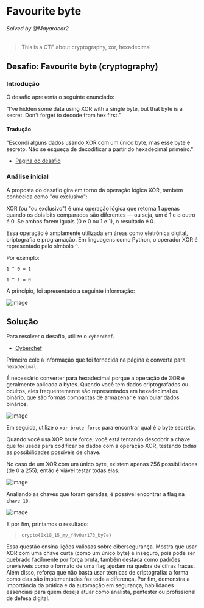 # Favourite byte
###### Solved by @Mayaracar2
> This is a CTF about cryptography, xor, hexadecimal
## Desafio: Favourite byte (cryptography)
### Introdução
O desafio apresenta o seguinte enunciado:

"I've hidden some data using XOR with a single byte, but that byte is a secret. Don't forget to decode from hex first."

#### Tradução
"Escondi alguns dados usando XOR com um único byte, mas esse byte é secreto. Não se esqueça de decodificar a partir do hexadecimal primeiro."

- [Página do desafio](https://cryptohack.org/courses/intro/xorkey0/)

### Análise inicial
A proposta do desafio gira em torno da operação lógica XOR, também conhecida como "ou exclusivo":

XOR (ou "ou exclusivo") é uma operação lógica que retorna 1 apenas quando os dois bits comparados são diferentes — ou seja, um é 1 e o outro é 0. Se ambos forem iguais (0 e 0 ou 1 e 1), o resultado é 0.

Essa operação é amplamente utilizada em áreas como eletrônica digital, criptografia e programação. Em linguagens como Python, o operador XOR é representado pelo símbolo `^`.

Por exemplo:

`1 ^ 0 = 1`

`1 ^ 1 = 0`

A princípio, foi apresentado a seguinte informação:

![image](https://github.com/user-attachments/assets/e165e1a4-d2de-46a3-9f62-09796a356fc5)

## Solução
Para resolver o desafio, utilize o `cyberchef`.

- [Cyberchef](https://gchq.github.io/CyberChef/)

Primeiro cole a informação que foi fornecida na página e converta para `hexadecimal`.

É necessário converter para hexadecimal porque a operação de XOR é geralmente aplicada a bytes. Quando você tem dados criptografados ou ocultos, eles frequentemente são representados em hexadecimal ou binário, que são formas compactas de armazenar e manipular dados binários.
  
![image](https://github.com/user-attachments/assets/b102644c-e43a-4d93-bb09-7a0b9fcdaeb5)

Em seguida, utilize o `xor brute force` para encontrar qual é o byte secreto.

Quando você usa XOR brute force, você está tentando descobrir a chave que foi usada para codificar os dados com a operação XOR, testando todas as possibilidades possíveis de chave.

No caso de um XOR com um único byte, existem apenas 256 possibilidades (de 0 a 255), então é viável testar todas elas.

![image](https://github.com/user-attachments/assets/71cc4fa5-85de-482e-994c-27ed9693b983)

Analiando as chaves que foram geradas, é possivel encontrar a flag na `chave 10`.

![image](https://github.com/user-attachments/assets/8d6d6a26-5f72-4aed-aaee-28695defccd4)

E por fim, printamos o resultado: 

>`crypto{0x10_15_my_f4v0ur173_by7e}`

Essa questão ensina lições valiosas sobre cibersegurança. Mostra que usar XOR com uma chave curta (como um único byte) é inseguro, pois pode ser quebrado facilmente por força bruta, também destaca como padrões previsíveis como o formato de uma flag ajudam na quebra de cifras fracas. Além disso, reforça que não basta usar técnicas de criptografia: a forma como elas são implementadas faz toda a diferença. Por fim, demonstra a importância da prática e da automação em segurança, habilidades essenciais para quem deseja atuar como analista, pentester ou profissional de defesa digital.










